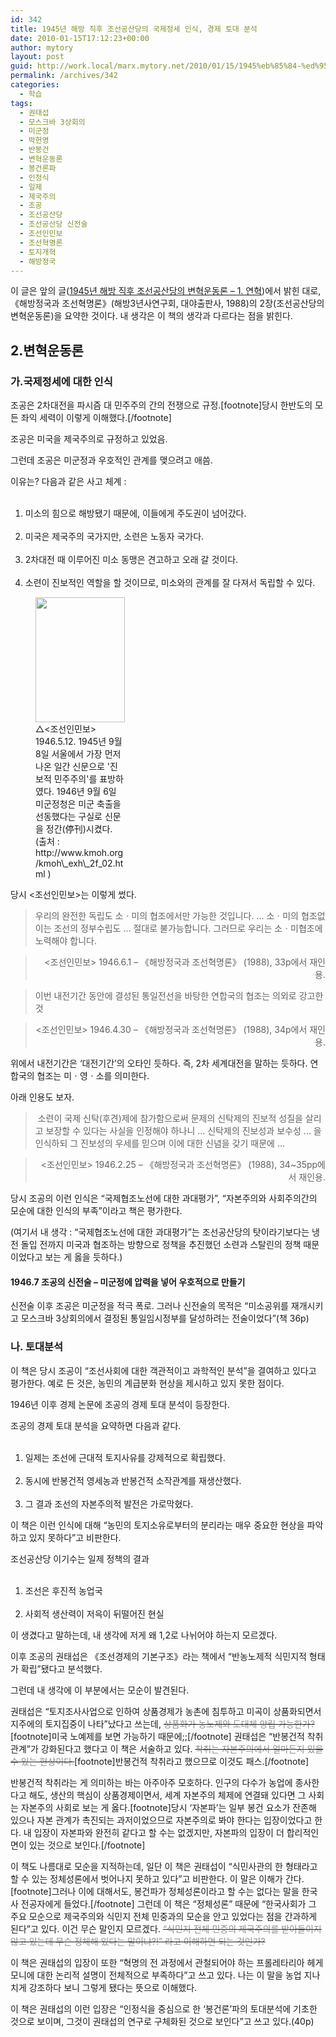```yaml
---
id: 342
title: 1945년 해방 직후 조선공산당의 국제정세 인식, 경제 토대 분석
date: 2010-01-15T17:12:23+00:00
author: mytory
layout: post
guid: http://work.local/marx.mytory.net/2010/01/15/1945%eb%85%84-%ed%95%b4%eb%b0%a9-%ec%a7%81%ed%9b%84-%ec%a1%b0%ec%84%a0%ea%b3%b5%ec%82%b0%eb%8b%b9%ec%9d%98-%ea%b5%ad%ec%a0%9c%ec%a0%95%ec%84%b8-%ec%9d%b8%ec%8b%9d-%ea%b2%bd%ec%a0%9c-%ed%86%a0%eb%8c%80/
permalink: /archives/342
categories:
  - 학습
tags:
  - 권태섭
  - 모스크바 3상회의
  - 미군정
  - 박헌영
  - 반봉건
  - 변혁운동론
  - 봉건론파
  - 인정식
  - 일제
  - 제국주의
  - 조공
  - 조선공산당
  - 조선공산당 신전술
  - 조선인민보
  - 조선혁명론
  - 토지개혁
  - 해방정국
---
```

이 글은 앞의 글(<A title="[http://spar2003.tistory.com/149]로 이동합니다." href="http://spar2003.tistory.com/149" target=_blank>1945년 해방 직후 조선공산당의 변혁운동론 &#8211; 1. 연혁</A>)에서 밝힌 대로, 《해방정국과 조선혁명론》(해방3년사연구회, 대야출판사, 1988)의 2장(조선공산당의 변혁운동론)을 요약한 것이다. 내 생각은 이 책의 생각과 다르다는 점을 밝힌다.


  


## 2.변혁운동론


  


### 가.국제정세에 대한 인식


  


조공은 2차대전을 파시즘 대 민주주의 간의 전쟁으로 규정.[footnote]당시 한반도의 모든 좌익 세력이 이렇게 이해했다.[/footnote]


  


조공은 미국을 제국주의로 규정하고 있었음.


  


그런데 조공은 미군정과 우호적인 관계를 맺으려고 애씀.


  


이유는? 다음과 같은 사고 체계 :


  


<OL style="LIST-STYLE-TYPE: decimal">
  <br /> 
  
  <LI>
    미소의 힘으로 해방됐기 때문에, 이들에게 주도권이 넘어갔다.
  </LI>
  <br /> 
  
  <LI>
    미국은 제국주의 국가지만, 소련은 노동자 국가다.
  </LI>
  <br /> 
  
  <LI>
    2차대전 때 이루어진 미소 동맹은 견고하고 오래 갈 것이다.
  </LI>
  <br /> 
  
  <LI>
    소련이 진보적인 역할을 할 것이므로, 미소와의 관계를 잘 다져서 독립할 수 있다.
  </LI>
</OL>


  


<figure style="width: 143px" class="wp-caption aligncenter"><img src="http://work.local/marx.mytory.net/wp-content/uploads/1/cfile8.uf.124550104B50A1CF028238.jpg" width="143" height="200" alt="" filename="cfile8.uf.124550104B50A1CF028238.jpg" filemime="" /><figcaption class="wp-caption-text">△&lt;조선인민보&gt; 1946.5.12. 1945년 9월 8일 서울에서 가장 먼저 나온 일간 신문으로 '진보적 민주주의'를 표방하였다. 1946년 9월 6일 미군정청은 미군 축출을 선동했다는 구실로 신문을 정간(停刊)시켰다. (출처 : http://www.kmoh.org/kmoh\_exh\_2f_02.html )</figcaption></figure>
  



  


당시 &lt;조선인민보&gt;는 이렇게 썼다.


  


> 
  
> 
> 
> 우리의 완전한 독립도 소ㆍ미의 협조에서만 가능한 것입니다. … 소ㆍ미의 협조없이는 조선의 정부수립도 … 절대로 불가능합니다. 그러므로 우리는 소ㆍ미협조에 노력해야 합니다.
> 
> 
  
> 
> 
> <P style="TEXT-ALIGN: right">
>   &lt;조선인민보&gt; 1946.6.1 &#8211; 《해방정국과 조선혁명론》 (1988), 33p에서 재인용.
> </P>


  


> 
  
> 
> 
> 이번 내전기간 동안에 결성된 통일전선을 바탕한 연합국의 협조는 의외로 강고한 것
> 
> 
  
> 
> 
> <P style="TEXT-ALIGN: right">
>   &lt;조선인민보&gt; 1946.4.30 &#8211; 《해방정국과 조선혁명론》 (1988), 34p에서 재인용.
> </P>


  


위에서 내전기간은 &#8216;대전기간&#8217;의 오타인 듯하다. 즉, 2차 세계대전을 말하는 듯하다. 연합국의 협조는 미ㆍ영ㆍ소를 의미한다.


  


아래 인용도 보자.


  


> 
  
> 
> 
> &nbsp;소련이 국제 신탁(후견)제에 참가함으로써 문제의 신탁제의 진보적 성질을 살리고 보장할 수 있다는 사실을 인정해야 하나니 … 신탁제의 진보성과 보수성 … 을 인식하되 그 진보성의 우세를 믿으며 이에 대한 신념을 갖기 때문에 …
> 
> 
  
> 
> 
> <P style="TEXT-ALIGN: right">
>   &lt;조선인민보&gt; 1946.2.25 &#8211;&nbsp;《해방정국과 조선혁명론》 (1988), 34~35pp에서 재인용.
> </P>


  


당시 조공의 이런 인식은 &#8220;국제협조노선에 대한 과대평가&#8221;, &#8220;자본주의와 사회주의간의 모순에 대한 인식의 부족&#8221;이라고 책은 평가한다.


  


(여기서 내 생각 : &#8220;국제협조노선에 대한 과대평가&#8221;는 조선공산당의 탓이라기보다는 냉전 돌입 전까지 미국과 협조하는 방향으로 정책을 추진했던 소련과 스탈린의 정책 때문이었다고 보는 게 옳을 듯하다.)


  


#### 1946.7 조공의 신전술 &#8211; 미군정에 압력을 넣어 우호적으로 만들기


  


신전술 이후 조공은 미군정을 적극 폭로. 그러나 신전술의 목적은 &#8220;미소공위를 재개시키고 모스크바 3상회의에서 결정된 통일임시정부를 달성하려는 전술이었다&#8221;(책 36p)


  


### 나. 토대분석


  


이 책은 당시 조공이 &#8220;조선사회에 대한 객관적이고 과학적인 분석&#8221;을 결여하고 있다고 평가한다. 예로 든 것은, 농민의 계급분화 현상을 제시하고 있지 못한 점이다.


  


1946년 이후 경제 논문에 조공의 경제 토대 분석이 등장한다.


  


조공의 경제 토대 분석을 요약하면 다음과 같다.


  


<OL style="LIST-STYLE-TYPE: decimal">
  <br /> 
  
  <LI>
    일제는 조선에 근대적 토지사유를 강제적으로 확립했다.
  </LI>
  <br /> 
  
  <LI>
    동시에 반봉건적 영세농과 반봉건적 소작관계를 재생산했다.
  </LI>
  <br /> 
  
  <LI>
    그 결과 조선의 자본주의적 발전은 가로막혔다.
  </LI>
</OL>


  


이 책은 이런 인식에 대해 &#8220;농민의 토지소유로부터의 분리라는 매우 중요한 현상을 파악하고 있지 못하다&#8221;고 비판한다.


  


조선공산당 이기수는 일제 정책의 결과


  


<OL style="LIST-STYLE-TYPE: decimal">
  <br /> 
  
  <LI>
    조선은 후진적 농업국
  </LI>
  <br /> 
  
  <LI>
    사회적 생산력이 저윽이 뒤떨어진 현실
  </LI>
</OL>


  


이 생겼다고 말하는데, 내 생각에 저게 왜 1,2로 나뉘어야 하는지 모르겠다.


  


이후 조공의 권태섭은 《조선경제의 기본구조》라는 책에서 &#8220;반농노제적 식민지적 형태가 확립&#8221;됐다고 분석했다.


  


그런데 내 생각에 이 부분에서는 모순이 발견된다.


  


권태섭은 &#8220;토지조사사업으로 인하여 상품경제가 농촌에 침투하고 미곡이 상품화되면서 지주에의 토지집중이 나타&#8221;났다고 쓰는데, <S><FONT class=Apple-style-span color=#8e8e8e>상품화가 농노제와 도대체 양립 가능한가?</FONT></S>[footnote]미국 노예제를 보면 가능하기 때문에;;[/footnote] 권태섭은 &#8220;반봉건적 착취관계&#8221;가 강화된다고 했다고 이 책은 서술하고 있다. <S><FONT class=Apple-style-span color=#8e8e8e>착취는 자본주의에서 얼마든지 있을 수 있는 현상이다.</FONT></S>[footnote]반봉건적 착취라고 했으므로 이것도 패스.[/footnote]


  


반봉건적 착취라는 게 의미하는 바는 아주아주 모호하다. 인구의 다수가 농업에 종사한다고 해도, 생산의 핵심이 상품경제이면서, 세계 자본주의 체제에 연결돼 있다면 그 사회는 자본주의 사회로 보는 게 옳다.[footnote]당시 &#8216;자본파&#8217;는 일부 봉건 요소가 잔존해 있으나 자본 관계가 촉진되는 과저이었으므로 자본주의로 봐야 한다는 입장이었다고 한다. 내 입장이 자본파와 완전히 같다고 할 수는 없겠지만, 자본파의 입장이 더 합리적인 면이 있는 것으로 보인다.[/footnote]


  


이 책도 나름대로 모순을 지적하는데, 일단 이 책은 권태섭이 &#8220;식민사관의 한 형태라고 할 수 있는 정체성론에서 벗어나지 못하고 있다&#8221;고 비판한다. 이 말은 이해가 간다.[footnote]그러나 이에 대해서도, 봉건파가 정체성론이라고 할 수는 없다는 말을 한국사 전공자에게 들었다.[/footnote] 그런데 이 책은 &#8220;정체성론&#8221; 때문에 &#8220;한국사회가 그 주요 모순으로 제국주의와 식민지 전체 민중과의 모순을 안고 있었다는 점을 간과하게 된다&#8221;고 있다. 이건 무슨 말인지 모르겠다. <S><FONT class=Apple-style-span color=#8e8e8e>&#8220;식민지 전체 민중의 제국주의를 받아들이지 않고 있는데 무슨 정체해 있다는 말이냐?!&#8221; 라고 이해하면 되는 것인가?</FONT></S>


  


이 책은 권태섭의 입장이 또한 &#8220;혁명의 전 과정에서 관철되어야 하는 프롤레타리아 헤게모니에 대한 논리적 설명이 전체적으로 부족하다&#8221;고 쓰고 있다. 나는 이 말을 농업 지나치게 강조하다 보니 그렇게 됐다는 뜻으로 이해했다.


  


이 책은 권태섭의 이런 입장은 &#8220;인정식을 중심으로 한 &#8216;봉건론&#8217;파의 토대분석에 기초한 것으로 보이며, 그것이 권태섭의 연구로 구체화된 것으로 보인다&#8221;고 쓰고 있다.(40p)